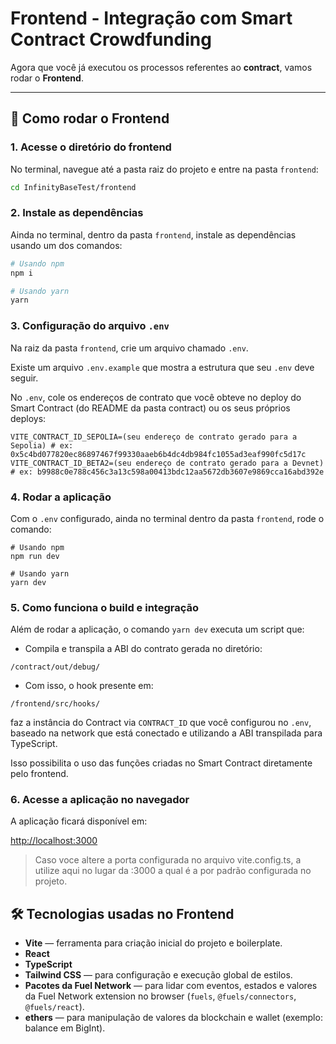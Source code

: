 # Frontend - Integração com Smart Contract Crowdfunding

Agora que você já executou os processos referentes ao **contract**, vamos rodar o **Frontend**.

---

## 🚀 Como rodar o Frontend

### 1. Acesse o diretório do frontend

No terminal, navegue até a pasta raiz do projeto e entre na pasta `frontend`:

```bash
cd InfinityBaseTest/frontend
```

### 2. Instale as dependências

Ainda no terminal, dentro da pasta `frontend`, instale as dependências usando um dos comandos:

```bash
# Usando npm
npm i

# Usando yarn
yarn
```

### 3. Configuração do arquivo `.env`

Na raiz da pasta `frontend`, crie um arquivo chamado `.env`.

Existe um arquivo `.env.example` que mostra a estrutura que seu `.env` deve seguir.

No `.env`, cole os endereços de contrato que você obteve no deploy do Smart Contract (do README da pasta contract) ou os seus próprios deploys:

```
VITE_CONTRACT_ID_SEPOLIA=(seu endereço de contrato gerado para a Sepolia) # ex: 0x5c4bd077820ec86897467f99330aaeb6b4dc4db984fc1055ad3eaf990fc5d17c
VITE_CONTRACT_ID_BETA2=(seu endereço de contrato gerado para a Devnet)   # ex: b9988c0e788c456c3a13c598a00413bdc12aa5672db3607e9869cca16abd392e
```

### 4. Rodar a aplicação

Com o `.env` configurado, ainda no terminal dentro da pasta `frontend`, rode o comando:

```
# Usando npm
npm run dev

# Usando yarn
yarn dev
```

### 5. Como funciona o build e integração

Além de rodar a aplicação, o comando `yarn dev` executa um script que:

- Compila e transpila a ABI do contrato gerada no diretório:

```
/contract/out/debug/
```

- Com isso, o hook presente em:

```
/frontend/src/hooks/
```

faz a instância do Contract via `CONTRACT_ID` que você configurou no `.env`, baseado na network que está conectado e utilizando a ABI transpilada para TypeScript.

Isso possibilita o uso das funções criadas no Smart Contract diretamente pelo frontend.

### 6. Acesse a aplicação no navegador

A aplicação ficará disponível em:

[http://localhost:3000](http://localhost:3000)

> Caso voce altere a porta configurada no arquivo vite.config.ts, a utilize aqui no lugar da :3000 a qual é a por padrão configurada no projeto.

## 🛠 Tecnologias usadas no Frontend

- **Vite** — ferramenta para criação inicial do projeto e boilerplate.
- **React**
- **TypeScript**
- **Tailwind CSS** — para configuração e execução global de estilos.
- **Pacotes da Fuel Network** — para lidar com eventos, estados e valores da Fuel Network extension no browser (`fuels`, `@fuels/connectors`, `@fuels/react`).
- **ethers** — para manipulação de valores da blockchain e wallet (exemplo: balance em BigInt).
